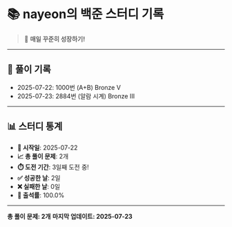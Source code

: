 # 📚 nayeon의 백준 스터디 기록

> 🎯 **매일 꾸준히 성장하기!**

---

## 📅 풀이 기록

- 2025-07-22: 1000번 (A+B) Bronze V
- 2025-07-23: 2884번 (알람 시계) Bronze III

---

## 📊 스터디 통계

- **📅 시작일**: 2025-07-22
- **📈 총 풀이 문제**: 2개
- **⏱️ 도전 기간**: 3일째 도전 중!
- **✅ 성공한 날**: 2일
- **❌ 실패한 날**: 0일
- **🎯 출석률**: 100.0%

---

**총 풀이 문제: 2개**
**마지막 업데이트: 2025-07-23**
